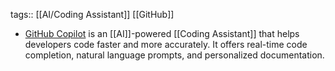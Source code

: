 tags:: [[AI/Coding Assistant]] [[GitHub]]

- [GitHub Copilot](https://github.com/features/copilot) is an [[AI]]-powered [[Coding Assistant]] that helps developers code faster and more accurately. It offers real-time code completion, natural language prompts, and personalized documentation.